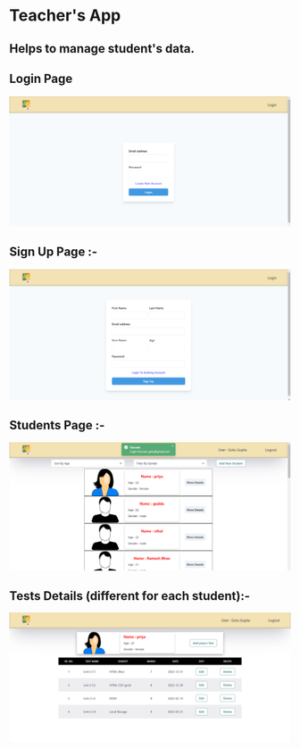 # Teacher's App

## Helps to manage student's data.

## Login Page 

![login](./frontend/screenshots/login.png)

## Sign Up Page :- 

![lsignup](./frontend/screenshots/signup.png)

## Students Page :-

![students](./frontend/screenshots/students.png)

## Tests Details (different for each student):-

![tests](./frontend/screenshots/tests.png)
